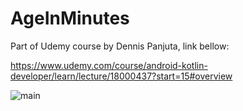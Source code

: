 # AgeInMinutes
Part of Udemy course by Dennis Panjuta, link bellow: 

https://www.udemy.com/course/android-kotlin-developer/learn/lecture/18000437?start=15#overview

![main](https://firebasestorage.googleapis.com/v0/b/general-data-63fcf.appspot.com/o/Age%20in%20minutes%20main.png?alt=media&token=9b3eb544-43b5-42c5-b576-b48a50a68863)
